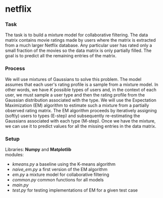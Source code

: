 # netflix

### Task
The task is to build a mixture model for collaborative filtering. The data matrix contains movie ratings made by users where the matrix is extracted from a much larger Netflix database. Any particular user has rated only a small fraction of the movies so the data matrix is only partially filled. The goal is to predict all the remaining entries of the matrix.<br>

### Process
We will use mixtures of Gaussians to solve this problem. The model assumes that each user's rating profile is a sample from a mixture model. In other words, we have *K* possible types of users and, in the context of each user, we must sample a user type and then the rating profile from the Gaussian distribution associated with the type. We will use the Expectation Maximization (EM) algorithm to estimate such a mixture from a partially observed rating matrix. The EM algorithm proceeds by iteratively assigning (softly) users to types (E-step) and subsequently re-estimating the Gaussians associated with each type (M-step). Once we have the mixture, we can use it to predict values for all the missing entries in the data matrix. <br>

### Setup
Libraries: **Numpy** and **Matplotlib** <br>
modules: 
- *kmeans.py* a baseline using the K-means algorithm
- *naive_em.py* a first version of the EM algorithm 
- *em.py* a mixture model for collaborative filtering 
- *common.py* common functions for all models 
- *main.py* 
- *test.py* for testing implementations of EM for a given test case

 
